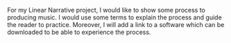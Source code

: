 For my Linear Narrative project, I would like to show some process to producing music. I would use some terms to explain the process and guide the reader to practice. Moreover, I will add a link to a software which can be downloaded to be able to experience the process.
